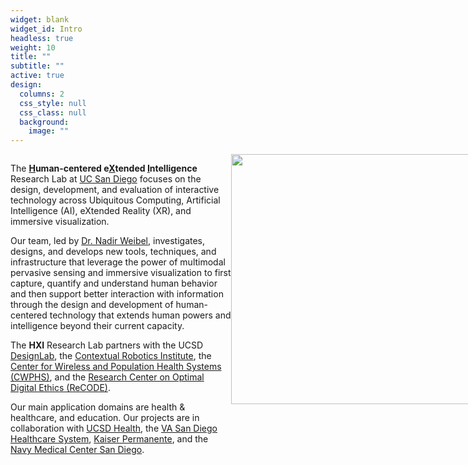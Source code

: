 ```yaml
---
widget: blank
widget_id: Intro
headless: true
weight: 10
title: ""
subtitle: ""
active: true
design:
  columns: 2
  css_style: null
  css_class: null
  background:
    image: ""
---
```

<div style="width: 70%; float: left;">

The <b><u>H</u>uman-centered e<u>X</u>tended <u>I</u>ntelligence</b> Research Lab at [UC San Diego](https://ucsd.edu/) focuses on the design, development, and evaluation of interactive technology across Ubiquitous Computing, Artificial Intelligence (AI), eXtended Reality (XR), and immersive visualization. 

Our team, led by [Dr. Nadir Weibel](author/nadir-weibel/), investigates, designs, and develops new tools, techniques, and infrastructure that leverage the power of multimodal pervasive sensing and immersive visualization to first capture, quantify and understand human behavior and then support better interaction with information through the design and development of human-centered technology that extends human powers and intelligence beyond their current capacity.

The **HXI** Research Lab partners with the UCSD [DesignLab](https://designlab.ucsd.edu/), the [Contextual Robotics Institute](https://contextualrobotics.ucsd.edu/), the [Center for Wireless and Population Health Systems (CWPHS)](http://cwphs.ucsd.edu/), and the [Research Center on Optimal Digital Ethics (ReCODE)](https://recode.health/).

Our main application domains are health & healthcare, and education. Our projects are in collaboration with [UCSD Health](https://health.ucsd.edu/), the [VA San Diego Healthcare System](https://www.sandiego.va.gov/), [Kaiser Permanente](https://thrive.kaiserpermanente.org/care-near-you/southern-california/san-diego/), and the [Navy Medical Center San Diego](https://sandiego.tricare.mil/).

</div>

<div style="width: 30%; margin-left: 70%;"> 
<img src="/images/hxi.png" width="400px" style="max-width:400px;height:auto;">
</div>